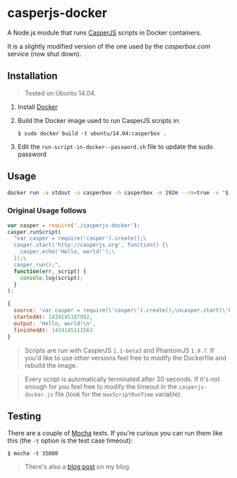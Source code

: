# casperjs-docker

A Node.js module that runs [CasperJS](http://casperjs.org) scripts in Docker
containers.

It is a slightly modified version of the one used by the *casperbox.com* service
(now shut down).


## Installation

> Tested on Ubuntu 14.04.

1. Install [Docker](https://docs.docker.com/installation/#installation)
2. Build the Docker image used to run CasperJS scripts in:

    ```
    $ sudo docker build -t ubuntu/14.04:casperbox .
    ```

3. Edit the `run-script-in-docker--password.sh` file to update the sudo password


## Usage

```sh
docker run -a stdout -u casperbox -h casperbox -m 192m --rm=true -v "$(pwd)":/home/casperbox/source_files -w="/home/casperbox" --env PHANTOMJS_EXECUTABLE=phantomjs/bin/phantomjs ubuntu/14.04:casperbox casperjs/bin/casperjs source_files/source.js arg1 arg2
```


### Original Usage follows

```javascript
var casper = require('./casperjs-docker');
casper.runScript(
  "var casper = require('casper').create();\
  casper.start('http://casperjs.org', function() {\
    casper.echo('Hello, world!');\
  });\
  casper.run();",
  function(err, script) {
    console.log(script);
  }
);
```

```javascript
{
  source: 'var casper = require(\'casper\').create();\ncasper.start(\'http://casperjs.org\', function() {\n  casper.echo(\'Hello, world!\');\n});\ncasper.run();\n',
  startedAt: 1434145107992,
  output: 'Hello, world!\n',
  finishedAt: 1434145111563
}

```

> Scripts are run with CasperJS `1.1-beta3` and PhantomJS `1.9.7`. If you'd
like to use other versions feel free to modify the Dockerfile and rebuild
the image.

> Every script is automatically terminated after 30 seconds. If it's not enough
for you feel free to modify the timeout in the `casperjs-docker.js` file (look
for the `maxScriptRunTime` variable).


## Testing

There are a couple of [Mocha](http://mochajs.org) tests. If you're curious you
can run them like this (the `-t` option is the test case timeout):

```
$ mocha -t 35000
```


> There's also a
[blog post](http://www.mirovarga.com/running-casperjs-scripts-in-docker-containers)
on my blog.
